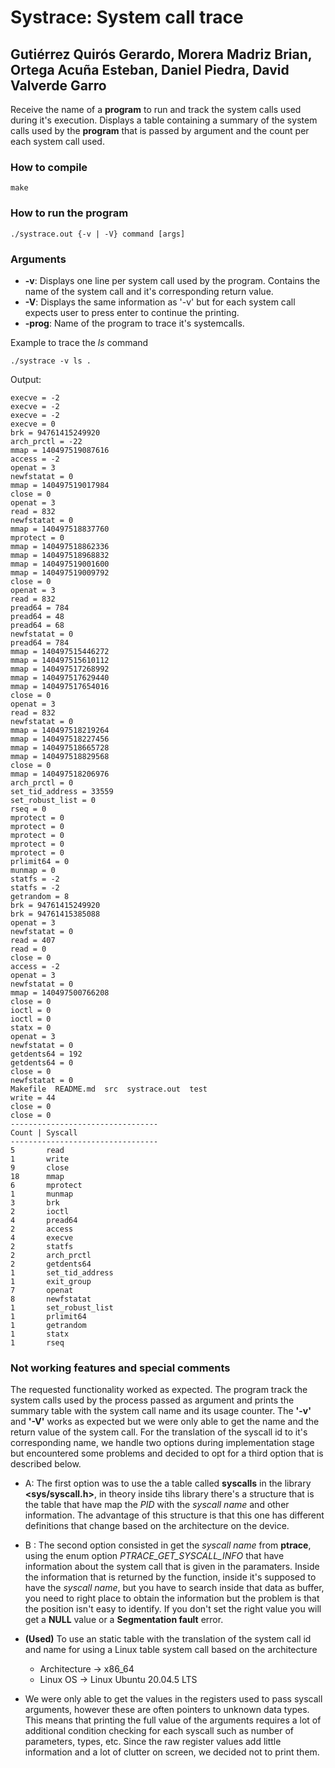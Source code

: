 
# Systrace: System call trace

## Gutiérrez Quirós Gerardo, Morera Madriz Brian, Ortega Acuña Esteban, Daniel Piedra, David Valverde Garro

Receive the name of a **program** to run and track the system calls used during it's execution. Displays a table containing  a summary of the system calls used by the **program** that is passed by argument and the count per each system call used.
### How to compile

    make

### How to run the program

    ./systrace.out {-v | -V} command [args]

### Arguments
- **-v**: Displays one line per system call used by the program. Contains the name of the system call and it's corresponding return value. 
- **-V**: Displays the same information as '-v' but for each system call expects user to press enter to continue the printing.
- **-prog**: Name of the program to trace it's systemcalls.

Example to trace the _ls_ command

    ./systrace -v ls .

Output:

    execve = -2
    execve = -2
    execve = -2
    execve = 0
    brk = 94761415249920
    arch_prctl = -22
    mmap = 140497519087616
    access = -2
    openat = 3
    newfstatat = 0
    mmap = 140497519017984
    close = 0
    openat = 3
    read = 832
    newfstatat = 0
    mmap = 140497518837760
    mprotect = 0
    mmap = 140497518862336
    mmap = 140497518968832
    mmap = 140497519001600
    mmap = 140497519009792
    close = 0
    openat = 3
    read = 832
    pread64 = 784
    pread64 = 48
    pread64 = 68
    newfstatat = 0
    pread64 = 784
    mmap = 140497515446272
    mmap = 140497515610112
    mmap = 140497517268992
    mmap = 140497517629440
    mmap = 140497517654016
    close = 0
    openat = 3
    read = 832
    newfstatat = 0
    mmap = 140497518219264
    mmap = 140497518227456
    mmap = 140497518665728
    mmap = 140497518829568
    close = 0
    mmap = 140497518206976
    arch_prctl = 0
    set_tid_address = 33559
    set_robust_list = 0
    rseq = 0
    mprotect = 0
    mprotect = 0
    mprotect = 0
    mprotect = 0
    mprotect = 0
    prlimit64 = 0
    munmap = 0
    statfs = -2
    statfs = -2
    getrandom = 8
    brk = 94761415249920
    brk = 94761415385088
    openat = 3
    newfstatat = 0
    read = 407
    read = 0
    close = 0
    access = -2
    openat = 3
    newfstatat = 0
    mmap = 140497500766208
    close = 0
    ioctl = 0
    ioctl = 0
    statx = 0
    openat = 3
    newfstatat = 0
    getdents64 = 192
    getdents64 = 0
    close = 0
    newfstatat = 0
    Makefile  README.md  src  systrace.out  test
    write = 44
    close = 0
    close = 0
    ---------------------------------
    Count | Syscall
    ---------------------------------
    5       read
    1       write
    9       close
    18      mmap
    6       mprotect
    1       munmap
    3       brk
    2       ioctl
    4       pread64
    2       access
    4       execve
    2       statfs
    2       arch_prctl
    2       getdents64
    1       set_tid_address
    1       exit_group
    7       openat
    8       newfstatat
    1       set_robust_list
    1       prlimit64
    1       getrandom
    1       statx
    1       rseq

### Not working features and special comments

The requested functionality worked as expected. The program track the system calls used by the process passed as argument and prints the summary table with the system call name and its usage counter.
The **'-v'** and **'-V'** works as expected but we were only able to get the name and the return value of the system call.
For the translation of the syscall id to it's corresponding name, we handle two options during implementation stage but encountered some problems and decided to opt for a third option that is described below.

- A: The first option was to use the a table called **syscalls** in the library **<sys/syscall.h>**, in theory inside tihs library there's a structure that is the table that have map the *PID* with the *syscall name* and other information. The advantage of this structure is that this one has different definitions that change based on the architecture on the device.
- B : The second option consisted in get the *syscall name* from **ptrace**, using the enum option *PTRACE_GET_SYSCALL_INFO* that have information about the system call that is given in the paramaters. Inside the information that is returned by the function, inside it's supposed to have the *syscall name*, but you have to search inside that data as buffer, you need to right place to obtain the information but the problem is that the position isn't easy to identify. If you don't set the right value you will get a **NULL** value or a **Segmentation fault** error.
- **(Used)** To use an static table with the translation of the system call id and name for using a Linux table system call based on the architecture

  - Architecture → x86_64
  - Linux OS → Linux Ubuntu 20.04.5 LTS
  
- We were only able to get the values in the registers used to pass syscall arguments, however these are often pointers to unknown data types. This means that printing the full value of the arguments requires a lot of additional condition checking for each syscall such as number of parameters, types, etc. Since the raw register values add little information and a lot of clutter on screen, we decided not to print them.
